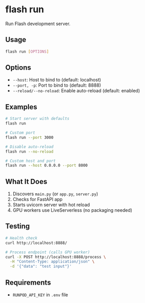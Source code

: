 # flash run

Run Flash development server.

## Usage

```bash
flash run [OPTIONS]
```

## Options

- `--host`: Host to bind to (default: localhost)
- `--port, -p`: Port to bind to (default: 8888)
- `--reload/--no-reload`: Enable auto-reload (default: enabled)

## Examples

```bash
# Start server with defaults
flash run

# Custom port
flash run --port 3000

# Disable auto-reload
flash run --no-reload

# Custom host and port
flash run --host 0.0.0.0 --port 8000
```

## What It Does

1. Discovers `main.py` (or `app.py`, `server.py`)
2. Checks for FastAPI app
3. Starts uvicorn server with hot reload
4. GPU workers use LiveServerless (no packaging needed)

## Testing

```bash
# Health check
curl http://localhost:8888/

# Process endpoint (calls GPU worker)
curl -X POST http://localhost:8888/process \
  -H "Content-Type: application/json" \
  -d '{"data": "test input"}'
```

## Requirements

- `RUNPOD_API_KEY` in `.env` file
